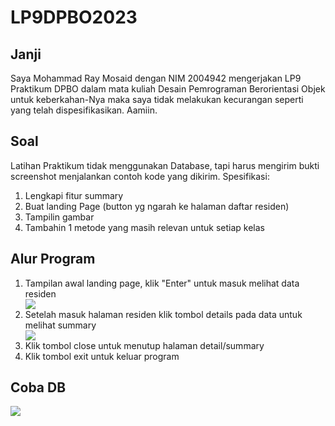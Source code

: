 # LP9DPBO2023

<h2>Janji</h2>
<p>Saya Mohammad Ray Mosaid dengan NIM 2004942 mengerjakan LP9 Praktikum DPBO dalam mata kuliah Desain Pemrograman Berorientasi Objek untuk keberkahan-Nya maka saya tidak melakukan kecurangan seperti yang telah dispesifikasikan. Aamiin.<p>
  
<h2>Soal</h2>
Latihan Praktikum tidak menggunakan Database, tapi harus mengirim bukti screenshot menjalankan contoh kode yang dikirim.
Spesifikasi:
<ol>
  <li>Lengkapi fitur summary</li>
  <li>Buat landing Page (button yg ngarah ke halaman daftar residen)</li>
  <li>Tampilin gambar</li>
  <li>Tambahin 1 metode yang masih relevan untuk setiap kelas</li>
</ol>

<h2>Alur Program</h2>
<ol>
  <li>Tampilan awal landing page, klik "Enter" untuk masuk melihat data residen</li>
  <img src="https://github.com/raymosaid/LP9DPBO2023/assets/99600360/8b663637-46d4-4bba-acf9-81286d705b59"/>
  <li>Setelah masuk halaman residen klik tombol details pada data untuk melihat summary</li>
  <img src="https://github.com/raymosaid/LP9DPBO2023/assets/99600360/e072284f-daaf-4d9c-896e-439a3b04c823"/>
  <li>Klik tombol close untuk menutup halaman detail/summary</li>
  <li>Klik tombol exit untuk keluar program</li>
</ol>
<h2>Coba DB</h2>
  <img src="https://github.com/raymosaid/LP9DPBO2023/assets/99600360/dbedf046-bb39-46b9-b5af-aac743449ad6"/>


